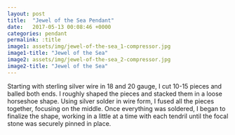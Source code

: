 ```yaml
---
layout: post
title:  "Jewel of the Sea Pendant"
date:   2017-05-13 00:08:46 +0000
categories: pendant
permalink: :title
image1: assets/img/jewel-of-the-sea_1-compressor.jpg
image1-title: "Jewel of the Sea"
image2: assets/img/jewel-of-the-sea_2-compressor.jpg
image2-title: "Jewel of the Sea"
---
```

Starting with sterling silver wire in 18 and 20 gauge, I cut 10-15 pieces and balled both ends. I roughly shaped the pieces and stacked them in a loose horseshoe shape. Using silver solder in wire form, I fused all the pieces together, focusing on the middle. Once everything was soldered, I began to finalize the shape, working in a little at a time with each tendril until the focal stone was securely pinned in place.
